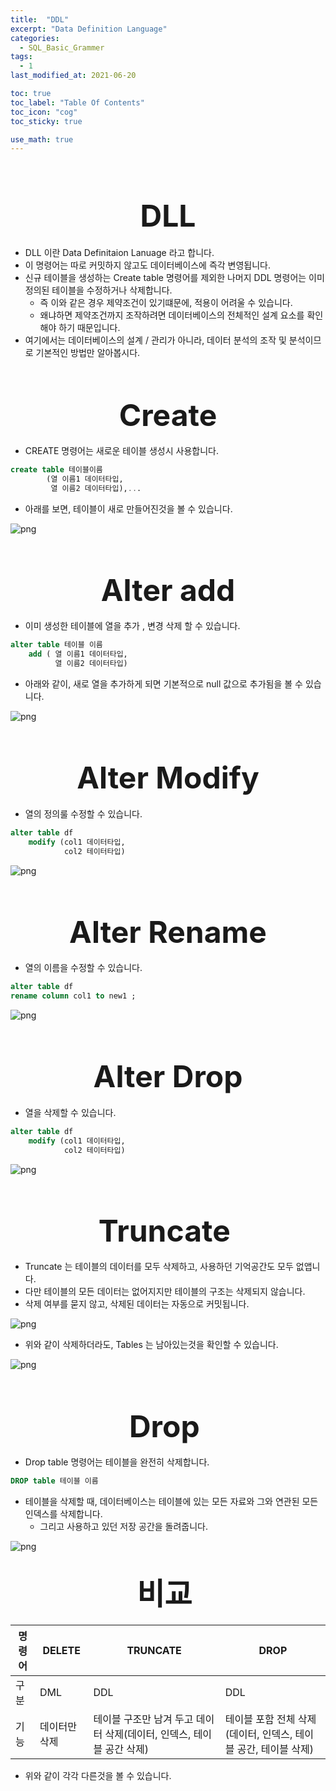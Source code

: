 ```yaml
---
title:  "DDL"
excerpt: "Data Definition Language"
categories:
  - SQL_Basic_Grammer
tags:
  - 1
last_modified_at: 2021-06-20

toc: true
toc_label: "Table Of Contents"
toc_icon: "cog"
toc_sticky: true

use_math: true
---
```


<br>

# <center><font size="15">DLL</font></center> 

- DLL 이란 Data Definitaion Lanuage 라고 합니다.
- 이 명령어는 따로 커밋하지 않고도 데이터베이스에 즉각 변영됩니다.
- 신규 테이블을 생성하는 Create table 명령어를 제외한 나머지 DDL 명령어는 이미 정의된 테이블을 수정하거나 삭제합니다. 
  - 즉 이와 같은 경우 제약조건이 있기떄문에, 적용이 어려울 수 있습니다. 
  - 왜냐하면 제약조건까지 조작하려면 데이터베이스의 전체적인 설계 요소를 확인해야 하기 때문입니다. 
- 여기에서는 데이터베이스의 설계 / 관리가 아니라, 데이터 분석의 조작 및 분석이므로 기본적인 방법만 알아봅시다. 

<br>

## <center><font size="15">Create</font></center> 

- CREATE 명령어는 새로운 테이블 생성시 사용합니다. 

```sql
create table 테이블이름 
		(열 이름1 데이터타입, 
         열 이름2 데이터타입),...
```

- 아래를 보면, 테이블이 새로 만들어진것을 볼 수 있습니다. 

![png](/assets/images/SQL_Basic/15_1.png)

<br>

## <center><font size="15">Alter add</font> </center> 

- 이미 생성한 테이블에 열을 추가 , 변경 삭제 할 수 있습니다. 

```sql
alter table 테이블 이름 
	add ( 열 이름1 데이터타입, 
	      열 이름2 데이터타입)
```

- 아래와 같이, 새로 열을 추가하게 되면 기본적으로 null 값으로 추가됨을 볼 수 있습니다. 

![png](/assets/images/SQL_Basic/15_2.png)

<br>

## <center><font size="15">Alter Modify </font></center> 

- 열의 정의룰 수정할 수 있습니다. 

```sql
alter table df 
	modify (col1 데이터타입,
           	col2 테이터타입)
```

![png](/assets/images/SQL_Basic/15_3.png)

<br>

## <center><font size="15">Alter Rename</font></center> 

- 열의 이름을 수정할 수 있습니다. 

```sql
alter table df 
rename column col1 to new1 ;
```

![png](/assets/images/SQL_Basic/15_4.png)

<br>

## <center><font size="15">Alter Drop</font></center> 

- 열을 삭제할 수 있습니다. 

```sql
alter table df 
	modify (col1 데이터타입,
           	col2 테이터타입)
```

![png](/assets/images/SQL_Basic/15_4.png)

<br>

## <center><font size="15">Truncate </font></center> 

- Truncate 는 테이블의 데이터를 모두 삭제하고, 사용하던 기억공간도 모두 없앱니다. 
- 다만 테이블의 모든 데이터는 없어지지만 테이블의 구조는 삭제되지 않습니다.
- 삭제 여부를 묻지 않고, 삭제된 데이터는 자동으로 커밋됩니다. 

![png](/assets/images/SQL_Basic/15_5.png)

- 위와 같이 삭제하더라도, Tables 는  남아있는것을 확인할 수 있습니다. 

![png](/assets/images/SQL_Basic/15_6.png)

<br>

## <center><font size="15">Drop </font></center> 

- Drop table 명령어는 테이블을 완전히 삭제합니다. 

```sql
DROP table 테이블 이름
```

- 테이블을 삭제할 때, 데이터베이스는 테이블에 있는 모든 자료와 그와 연관된 모든 인덱스를 삭제합니다. 
  - 그리고 사용하고 있던 저장 공간을 돌려줍니다. 

![png](/assets/images/SQL_Basic/15_7.png)





## <center><font size="15">비교 </font></center> 

| 명령어 | DELETE        | TRUNCATE                                                     | DROP                                                         |
| ------ | ------------- | ------------------------------------------------------------ | ------------------------------------------------------------ |
| 구분   | DML           | DDL                                                          | DDL                                                          |
| 기능   | 데이터만 삭제 | 테이블 구조만 남겨 두고 데이터 삭제(데이터, 인덱스, 테이블 공간 삭제) | 테이블 포함 전체 삭제(데이터, 인덱스, 테이블 공간, 테이블 삭제) |

- 위와 같이 각각 다른것을 볼 수 있습니다. 

